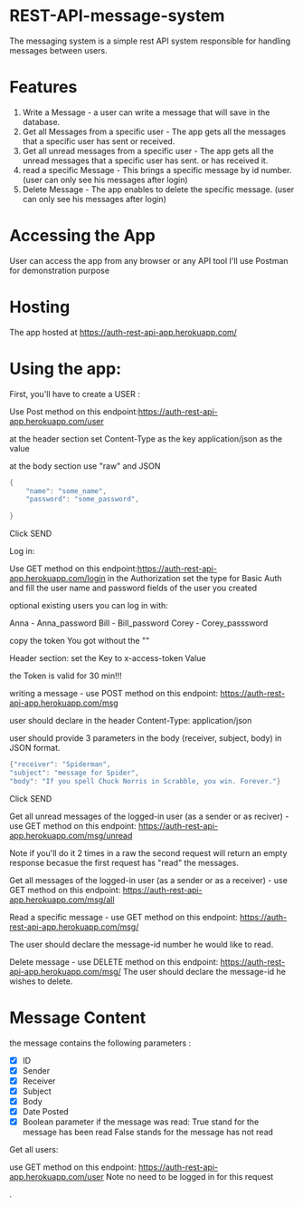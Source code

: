 # REST-API-message-system

The messaging system is a simple rest API system responsible for handling messages between users.

# Features
1. Write a Message - a user can write a message that will save in the database.
2. Get all Messages from a specific user - The app gets all the messages that a specific user has sent or received.
3. Get all unread messages from a specific user - The app gets all the unread messages that a specific user has sent. or has received it.
4. read a specific Message - This brings a specific message by id number. (user can only see his messages after login)
5. Delete Message - The app enables to delete the specific message. (user can only see his messages after login)

# Accessing the App

User can access the app from any browser or any API tool 
I'll use Postman for demonstration purpose

# Hosting

The app hosted at https://auth-rest-api-app.herokuapp.com/

# Using the app:

First, you'll have to create a USER :

Use Post method on this endpoint:https://auth-rest-api-app.herokuapp.com/user

at the header section set Content-Type as the key
                          application/json as the value 

at the body section use "raw" and JSON

``` swift
{
    "name": "some_name",
    "password": "some_password",
    
}
```
Click SEND


Log in:

Use GET method on this endpoint:https://auth-rest-api-app.herokuapp.com/login
in the Authorization set the type for Basic Auth
and fill the user name and password fields of the user you created

optional existing users you can log in with:

Anna - Anna_password
Bill - Bill_password
Corey - Corey_passsword

copy the token You got without the ""

Header section:
set the Key to x-access-token
        Value <paste the Token>
    
the Token is valid for 30 min!!!

writing a message - use POST method on this endpoint: https://auth-rest-api-app.herokuapp.com/msg

user should declare in the header 
Content-Type: application/json

user should provide 3 parameters in the body (receiver, subject, body) in JSON format.

``` swift
{"receiver": "Spiderman",
"subject": "message for Spider",
"body": "If you spell Chuck Norris in Scrabble, you win. Forever."}
```
Click SEND


Get all unread messages of the logged-in user (as a sender or as reciver) -  use GET method on this endpoint: https://auth-rest-api-app.herokuapp.com/msg/unread

Note if you'll do it 2 times in a raw the second request will return an empty response becasue the first request has "read" the messages.

Get all messages of the logged-in user (as a sender or as a receiver) -  use GET method on this endpoint: https://auth-rest-api-app.herokuapp.com/msg/all


  
Read a specific message -  use GET method on this endpoint: https://auth-rest-api-app.herokuapp.com/msg/<id>
        
The user should declare the message-id number he would like to read.
  
  
 Delete message - use DELETE method on this endpoint: https://auth-rest-api-app.herokuapp.com/msg/<id>
The user should declare the message-id he wishes to delete.
  
  
# Message Content
the message contains the following parameters :

- [x] ID
- [x] Sender
- [x] Receiver
- [x] Subject
- [x] Body
- [x] Date Posted
- [x] Boolean parameter if the message was read:
 True stand for the message has been read False stands for the message has not read
 
 Get all users:
 
 use GET method on this endpoint: https://auth-rest-api-app.herokuapp.com/user
 Note no need to be logged in for this request
 
.
